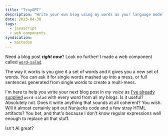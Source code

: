 ```yaml
---
title: "TroyGPT"
description: "Write your own blog using my words as your language model."
date: 2023-04-30
tags:
  - javascript
  - web components
syndication:
  - mastodon
---
```


<!-- @format -->

Need a blog post _**right now**_? Look no further! I made a web component called [`word-salad`](https://github.com/troyvassalotti/word-salad).

The way it works is you give it a set of words and it gives you a new set of words. You can ask it for single words mashed up into a mess, or full sentences generated from single words to create a multi-mess.

I'm here to help you write your next blog post in _my voice_ as [I've already supplied](/blog-maker) `word-salad` with every word from all my blogs. Is it useful? Absolutely not. Does it write anything that sounds at all coherent? You wish. Will it almost certainly spit out Nunjucks code and a few stray HTML artifacts? You bet, and that's because I don't know regular expressions well enough to replace all that stuff.

Isn't AI great?
